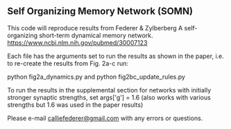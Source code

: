 ## Self Organizing Memory Network (SOMN)

This code will reproduce results from Federer & Zylberberg A self-organizing short-term dynamical memory network. https://www.ncbi.nlm.nih.gov/pubmed/30007123 

Each file has the arguments set to run the results as shown in the paper, i.e. to re-create the results from Fig. 2a-c run:

python fig2a_dynamics.py
and
python fig2bc_update_rules.py 

To run the results in the supplemental section for networks with initially stronger synaptic strengths, set args['g'] = 1.6 (also works with various strengths but 1.6 was used in the paper results)

Please e-mail calliefederer@gmail.com with any errors or questions. 
